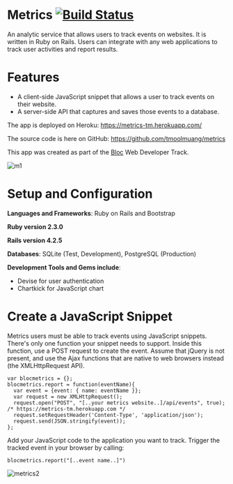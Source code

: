 # Metrics  [![Build Status](https://travis-ci.org/tmoolmuang/metrics.svg?branch=master)](https://travis-ci.org/tmoolmuang/metrics)

An analytic service that allows users to track events on websites. It is written in Ruby on Rails.
Users can integrate with any web applications to track user activities and report results.

# Features

+ A client-side JavaScript snippet that allows a user to track events on their website.
+ A server-side API that captures and saves those events to a database.

The app is deployed on Heroku: https://metrics-tm.herokuapp.com/

The source code is here on GitHub: https://github.com/tmoolmuang/metrics

This app was created as part of the [Bloc](www.bloc.io) Web Developer Track.

![m1](https://cloud.githubusercontent.com/assets/24881495/26710197/0cb94b34-470d-11e7-80ec-40f297a1abda.JPG)


# Setup and Configuration

**Languages and Frameworks**: Ruby on Rails and Bootstrap

**Ruby version 2.3.0**

**Rails version 4.2.5**

**Databases**: SQLite (Test, Development), PostgreSQL (Production)

**Development Tools and Gems include**:

+ Devise for user authentication
+ Chartkick for JavaScript chart

# Create a JavaScript Snippet

Metrics users must be able to track events using JavaScript snippets. 
There's only one function your snippet needs to support.
Inside this function, use a POST request to create the event. Assume that jQuery is not present, 
and use the Ajax functions that are native to web browsers instead (the XMLHttpRequest API).

```
var blocmetrics = {};
blocmetrics.report = function(eventName){
  var event = {event: { name: eventName }};
  var request = new XMLHttpRequest();
  request.open("POST", "[..your metrics website..]/api/events", true); /* https://metrics-tm.herokuapp.com */
  request.setRequestHeader('Content-Type', 'application/json');
  request.send(JSON.stringify(event));
};
```
Add your JavaScript code to the application you want to track. 
Trigger the tracked event in your browser by calling:
```
blocmetrics.report("[..event name..]") 
```
![metrics2](https://cloud.githubusercontent.com/assets/24881495/26710235/42f4135a-470d-11e7-905b-a4c9d7514b31.JPG)
